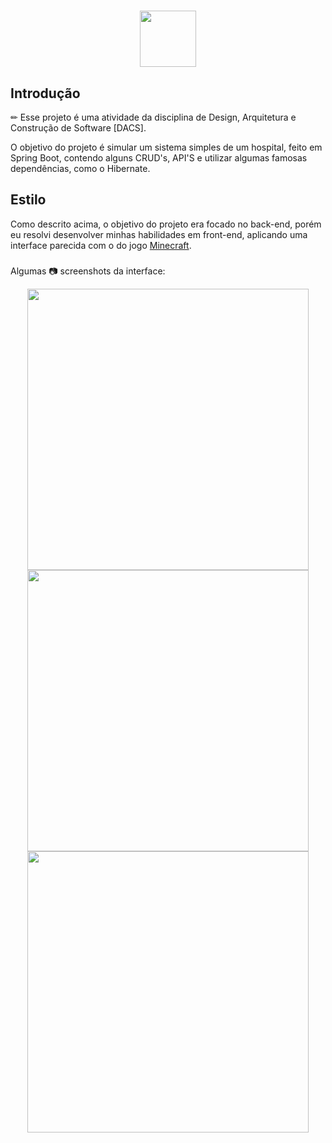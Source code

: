 <h1 align="center">
<img height="90rem" src="https://user-images.githubusercontent.com/13617054/177623359-b918abfd-9068-4eae-8055-571f21b365f9.png"/>
</h1>

## Introdução
<p>✏ Esse projeto é uma atividade da disciplina de Design, Arquitetura e Construção de Software [DACS].</p>
<p>O objetivo do projeto é simular um sistema simples de um hospital, feito em Spring Boot, contendo alguns CRUD's, API'S e utilizar algumas famosas dependências,
como o Hibernate.</p>

## Estilo
<p>Como descrito acima, o objetivo do projeto era focado no back-end, porém eu resolvi desenvolver minhas habilidades em front-end, aplicando
uma interface parecida com o do jogo <a href="https://www.minecraft.net/pt-br">Minecraft</a>.</p>

###

<p>Algumas 📷 screenshots da interface:</p>

<div  align="center">
<img width="450rem" src="https://user-images.githubusercontent.com/13617054/177626983-ac447fc7-7d72-4eaa-84f2-abd8a8c9c0fb.png"/>
</div>


<div  align="center">
<img width="450rem" src="https://user-images.githubusercontent.com/13617054/177627697-5bfa6e72-abc5-4ed1-9304-1202cff4e2f5.png"/>
</div>

<div  align="center">
<img width="450rem" src="https://user-images.githubusercontent.com/13617054/177627756-0af139ef-68b1-4ca9-9783-47d5128c12a5.png"/>
</div>
